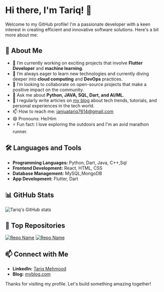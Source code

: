 # Hi there, I'm Tariq! 👋

Welcome to my GitHub profile! I'm a passionate developer with a keen interest in creating efficient and innovative software solutions. Here's a bit more about me:

## 🚀 About Me
- 🔭 I’m currently working on exciting projects that involve **Flutter Developer** and **machine learning**.
- 🌱 I’m always eager to learn new technologies and currently diving deeper into **cloud computing** and **DevOps** practices.
- 👯 I’m looking to collaborate on open-source projects that make a positive impact on the community.
- 💬 Ask me about **Python, JAVA, SQL, Dart, and AI/ML**.
- 📝 I regularly write articles on [my blog](https://tariqbloginng.blogspot.com/) about tech trends, tutorials, and personal experiences in the tech world.
- 📫 How to reach me: [janjuatariq7614@gmail.com](janjuatariq7614@gmail.com)
- 😄 Pronouns: He/Him
- ⚡ Fun fact: I love exploring the outdoors and I'm an avid marathon runner.

## 🛠️ Languages and Tools
- **Programming Languages:** Python, Dart, Java, C++,Sql
- **Frontend Development:** React, HTML, CSS
- **Database Management:** MySQL,MongoDB
- **App Development:** Flutter, Dart 
## 📊 GitHub Stats
![Tariq's GitHub stats](https://github-readme-stats.vercel.app/api?username=Tariq3654467&show_icons=true&theme=radical)

## 🌟 Top Repositories
[![Repo Name](https://github-readme-stats.vercel.app/api/pin/?username=Tariq3654467&repo=repo-name&theme=radical)](https://github.com/Tariq3654467/first_aid-app-in-Flutter)
[![Repo Name](https://github-readme-stats.vercel.app/api/pin/?username=Tariq3654467&repo=repo-name&theme=radical)](https://github.com/Tariq3654467/InternIntelligence_Movie-App)

## 📫 Connect with Me
- **LinkedIn:** [Tariq Mehmood](https://www.linkedin.com/in/tariq-mehmood-479b762a1/)
- **Blog:** [myblog.com](https://tariqbloginng.blogspot.com/)

Thanks for visiting my profile. Let's build something amazing together!
